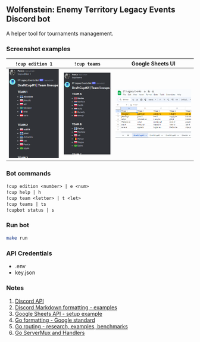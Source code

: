 ## Wolfenstein: Enemy Territory Legacy Events Discord bot
A helper tool for tournaments management.

### Screenshot examples
`!cup edition 1` | `!cup teams` | Google Sheets UI
:-:|:-:|:-:
![!cup edition 1 command example](/assets/cup-edition-1-command-example.png)|![!cup teams command example](/assets/cup-teams-command-example.png)|![Google Sheets example](/assets/google-sheets-example.png)

### Bot commands
```
!cup edition <number> | e <num>
!cup help | h
!cup team <letter> | t <let>
!cup teams | ts
!cupbot status | s
```

### Run bot
```sh
make run 
```

### API Credentials
- .env
- key.json

### Notes 
1. [Discord API](https://discord.com/developers/docs/intro)
2. [Discord Markdown formatting - examples](https://support.discord.com/hc/en-us/articles/210298617-Markdown-Text-101-Chat-Formatting-Bold-Italic-Underline-)
3. [Google Sheets API - setup example](https://thriveread.com/golang-google-sheets-and-spreadsheet-api)
4. [Go formatting - Google standard](https://google.github.io/styleguide/go/decisions)
5. [Go routing - research, examples, benchmarks](https://benhoyt.com/writings/go-routing)
6. [Go ServerMux and Handlers](https://www.alexedwards.net/blog/an-introduction-to-handlers-and-servemuxes-in-go)
